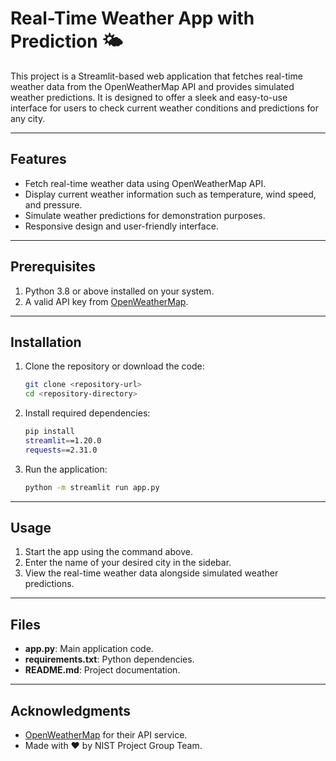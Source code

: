 # Real-Time Weather App with Prediction 🌤️

This project is a Streamlit-based web application that fetches real-time weather data from the OpenWeatherMap API and provides simulated weather predictions. It is designed to offer a sleek and easy-to-use interface for users to check current weather conditions and predictions for any city.

---

## Features
- Fetch real-time weather data using OpenWeatherMap API.
- Display current weather information such as temperature, wind speed, and pressure.
- Simulate weather predictions for demonstration purposes.
- Responsive design and user-friendly interface.

---

## Prerequisites
1. Python 3.8 or above installed on your system.
2. A valid API key from [OpenWeatherMap](https://openweathermap.org/).

---

## Installation

1. Clone the repository or download the code:
    ```bash
    git clone <repository-url>
    cd <repository-directory>
    ```

2. Install required dependencies:
    ```bash
    pip install
    streamlit==1.20.0
    requests==2.31.0
    ```

3. Run the application:
    ```bash
    python -m streamlit run app.py
    ```

---

## Usage

1. Start the app using the command above.
2. Enter the name of your desired city in the sidebar.
3. View the real-time weather data alongside simulated weather predictions.

---

## Files

- **app.py**: Main application code.
- **requirements.txt**: Python dependencies.
- **README.md**: Project documentation.

---

## Acknowledgments

- [OpenWeatherMap](https://openweathermap.org/) for their API service.
- Made with ❤️ by NIST Project Group Team.
